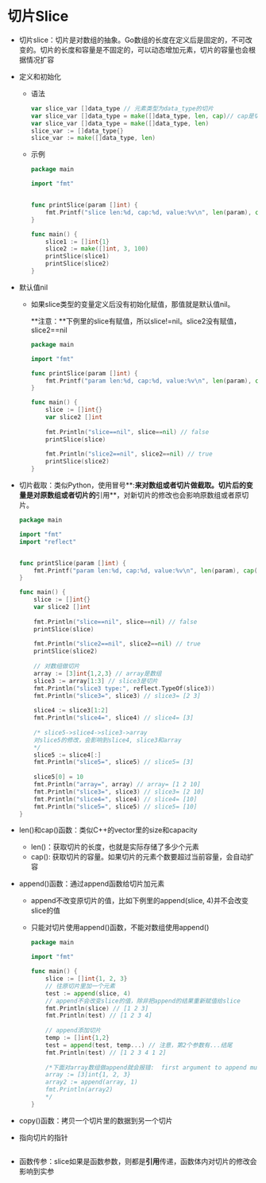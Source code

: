 # 切片Slice

* 切片slice：切片是对数组的抽象。Go数组的长度在定义后是固定的，不可改变的。切片的长度和容量是不固定的，可以动态增加元素，切片的容量也会根据情况扩容

* 定义和初始化

  * 语法

    ```go
    var slice_var []data_type // 元素类型为data_type的切片
    var slice_var []data_type = make([]data_type, len, cap)// cap是切片容量，是make的可选参数
    var slice_var []data_type = make([]data_type, len)
    slice_var := []data_type{}
    slice_var := make([]data_type, len)
    ```

  * 示例

    ```go
    package main
    
    import "fmt"
    
    
    func printSlice(param []int) {
        fmt.Printf("slice len:%d, cap:%d, value:%v\n", len(param), cap(param), param)
    }
    
    func main() {
        slice1 := []int{1}
        slice2 := make([]int, 3, 100)
        printSlice(slice1)
        printSlice(slice2)
    }
    ```

    

* 默认值nil

  * 如果slice类型的变量定义后没有初始化赋值，那值就是默认值nil。

    **注意：**下例里的slice有赋值，所以slice!=nil。slice2没有赋值，slice2==nil

    ```go
    package main
    
    import "fmt"
    
    func printSlice(param []int) {
        fmt.Printf("param len:%d, cap:%d, value:%v\n", len(param), cap(param), param)
    }
    
    func main() {
        slice := []int{}
        var slice2 []int
        
        fmt.Println("slice==nil", slice==nil) // false
        printSlice(slice)
        
        fmt.Println("slice2==nil", slice2==nil) // true
        printSlice(slice2)
    }
    ```

* 切片截取：类似Python，使用冒号**:**来对数组或者切片做截取。切片后的变量是对原数组或者切片的**引用**，对新切片的修改也会影响原数组或者原切片。

  ```go
  package main
  
  import "fmt"
  import "reflect"
  
  
  func printSlice(param []int) {
      fmt.Printf("param len:%d, cap:%d, value:%v\n", len(param), cap(param), param)
  }
  
  func main() {
      slice := []int{}
      var slice2 []int
      
      fmt.Println("slice==nil", slice==nil) // false
      printSlice(slice)
      
      fmt.Println("slice2==nil", slice2==nil) // true
      printSlice(slice2)
      
      // 对数组做切片
      array := [3]int{1,2,3} // array是数组
      slice3 := array[1:3] // slice3是切片
      fmt.Println("slice3 type:", reflect.TypeOf(slice3))
      fmt.Println("slice3=", slice3) // slice3= [2 3]
      
      slice4 := slice3[1:2]
      fmt.Println("slice4=", slice4) // slice4= [3]
      
      /* slice5->slice4->slice3->array
      对slice5的修改，会影响到slice4, slice3和array
      */
      slice5 := slice4[:]
      fmt.Println("slice5=", slice5) // slice5= [3]
      
      slice5[0] = 10
      fmt.Println("array=", array) // array= [1 2 10]
      fmt.Println("slice3=", slice3) // slice3= [2 10]
      fmt.Println("slice4=", slice4) // slice4= [10]
      fmt.Println("slice5=", slice5) // slice5= [10]
  }
  ```

  

* len()和cap()函数：类似C++的vector里的size和capacity

  * len()：获取切片的长度，也就是实际存储了多少个元素
  * cap(): 获取切片的容量。如果切片的元素个数要超过当前容量，会自动扩容

* append()函数：通过append函数给切片加元素

  * append不改变原切片的值，比如下例里的append(slice, 4)并不会改变slice的值

  * 只能对切片使用append()函数，不能对数组使用append()

    ```go
    package main
    
    import "fmt"
    
    func main() {
        slice := []int{1, 2, 3}
        // 往原切片里加一个元素
        test := append(slice, 4)
        // append不会改变slice的值，除非把append的结果重新赋值给slice
        fmt.Println(slice) // [1 2 3]
        fmt.Println(test) // [1 2 3 4]
        
        // append添加切片
        temp := []int{1,2}
        test = append(test, temp...) // 注意，第2个参数有...结尾
        fmt.Println(test) // [1 2 3 4 1 2]
        
        /*下面对array数组做append就会报错:  first argument to append must be slice; have [3]int
        array := [3]int{1, 2, 3}
        array2 := append(array, 1)
        fmt.Println(array2)
        */
    }
    ```

    

* copy()函数：拷贝一个切片里的数据到另一个切片

* 指向切片的指针

  ```go
  ```

  

* 函数传参：slice如果是函数参数，则都是**引用**传递，函数体内对切片的修改会影响到实参


